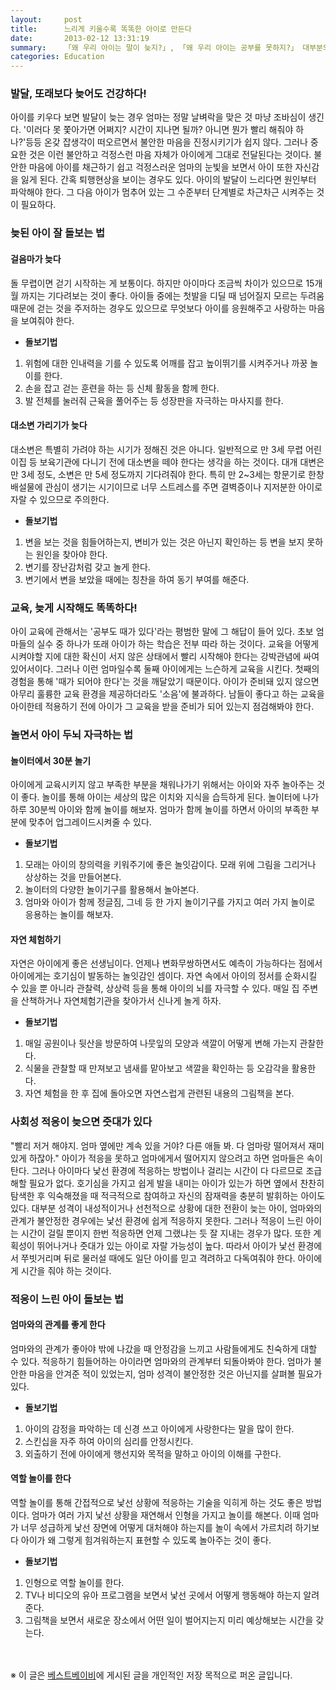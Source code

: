 ```yaml
---
layout:     post
title:      느리게 키울수록 똑똑한 아이로 만든다
date:       2013-02-12 13:31:19
summary:    「왜 우리 아이는 말이 늦지?」, 「왜 우리 아이는 공부를 못하지?」 대부분의 엄마들은 다른 아이와 비교하면서 빠르지 않다고 걱정한다. 그러나 늦되다고 해서 아이에게 문제가 되는 것은 아니다. 오히려 느리게 키울수록 아이의 잠재력은 더 커져 똑똑한 아이로 만들 수 있다. 아이의 리듬에 맞춰 느리게 키우는 아이디어를 소개한다.
categories: Education
---
```



### 발달, 또래보다 늦어도 건강하다!
아이를 키우다 보면 발달이 늦는 경우 엄마는 정말 날벼락을 맞은 것 마냥 조바심이 생긴다. '이러다 못 쫓아가면 어쩌지? 시간이 지나면 될까? 아니면 뭔가 빨리 해줘야 하나?'등등 온갖 잡생각이 떠오르면서 불안한 마음을 진정시키기가 쉽지 않다. 그러나 중요한 것은 이런 불안하고 걱정스런 마음 자체가 아이에게 그대로 전달된다는 것이다. 불안한 마음에 아이를 채근하기 쉽고 걱정스러운 엄마의 눈빛을 보면서 아이 또한 자신감을 잃게 된다. 간혹 퇴행현상을 보이는 경우도 있다. 아이의 발달이 느리다면 원인부터 파악해야 한다. 그 다음 아이가 멈추어 있는 그 수준부터 단계별로 차근차근 시켜주는 것이 필요하다.

### 늦된 아이 잘 돌보는 법
#### 걸음마가 늦다
돌 무렵이면 걷기 시작하는 게 보통이다. 하지만 아이마다 조금씩 차이가 있으므로 15개월 까지는 기다려보는 것이 좋다. 아이들 중에는 첫발을 디딜 때 넘어질지 모르는 두려움 때문에 걷는 것을 주저하는 경우도 있으므로 무엇보다 아이를 응원해주고 사랑하는 마음을 보여줘야 한다.

* **돌보기법**       
1. 위험에 대한 인내력을 기를 수 있도록 어깨를 잡고 높이뛰기를 시켜주거나 까꿍 놀이를 한다. 
2. 손을 잡고 걷는 훈련을 하는 등 신체 활동을 함께 한다. 
3. 발 전체를 눌러줘 근육을 풀어주는 등 성장판을 자극하는 마사지를 한다.

#### 대소변 가리기가 늦다
대소변은 특별히 가려야 하는 시기가 정해진 것은 아니다. 일반적으로 만 3세 무렵 어린이집 등 보육기관에 다니기 전에 대소변을 떼야 한다는 생각을 하는 것이다. 대개 대변은 만 3세 정도, 소변은 만 5세 정도까지 기다려줘야 한다. 특히 만 2~3세는 항문기로 한창 배설물에 관심이 생기는 시기이므로 너무 스트레스를 주면 결벽증이나 지저분한 아이로 자랄 수 있으므로 주의한다.

* **돌보기법** 
1. 변을 보는 것을 힘들어하는지, 변비가 있는 것은 아닌지 확인하는 등 변을 보지 못하는 원인을 찾아야 한다. 
2. 변기를 장난감처럼 갖고 놀게 한다. 
3. 변기에서 변을 보았을 때에는 칭찬을 하여 동기 부여를 해준다.

### 교육, 늦게 시작해도 똑똑하다!
아이 교육에 관해서는 '공부도 때가 있다'라는 평범한 말에 그 해답이 들어 있다. 초보 엄마들의 실수 중 하나가 또래 아이가 하는 학습은 전부 따라 하는 것이다. 교육을 어떻게 시켜야할 지에 대한 확신이 서지 않은 상태에서 빨리 시작해야 한다는 강박관념에 싸여 있어서이다. 그러나 이런 엄마일수록 둘째 아이에게는 느슨하게 교육을 시킨다. 첫째의 경험을 통해 '때가 되어야 한다'는 것을 깨달았기 때문이다. 아이가 준비돼 있지 않으면 아무리 훌륭한 교육 환경을 제공하더라도 '소음'에 불과하다. 남들이 좋다고 하는 교육을 아이한테 적용하기 전에 아이가 그 교육을 받을 준비가 되어 있는지 점검해봐야 한다.

### 놀면서 아이 두뇌 자극하는 법
#### 놀이터에서 30분 놀기
아이에게 교육시키지 않고 부족한 부분을 채워나가기 위해서는 아이와 자주 놀아주는 것이 좋다. 놀이를 통해 아이는 세상의 많은 이치와 지식을 습득하게 된다. 놀이터에 나가 하루 30분씩 아이와 함께 놀이를 해보자. 엄마가 함께 놀이를 하면서 아이의 부족한 부분에 맞추어 업그레이드시켜줄 수 있다.

* **돌보기법** 
1. 모래는 아이의 창의력을 키워주기에 좋은 놀잇감이다. 모래 위에 그림을 그리거나 상상하는 것을 만들어본다. 
2. 놀이터의 다양한 놀이기구를 활용해서 놀아본다. 
3. 엄마와 아이가 함께 정글짐, 그네 등 한 가지 놀이기구를 가지고 여러 가지 놀이로 응용하는 놀이를 해보자.

#### 자연 체험하기
자연은 아이에게 좋은 선생님이다. 언제나 변화무쌍하면서도 예측이 가능하다는 점에서 아이에게는 호기심이 발동하는 놀잇감인 셈이다. 자연 속에서 아이의 정서를 순화시킬 수 있을 뿐 아니라 관찰력, 상상력 등을 통해 아이의 뇌를 자극할 수 있다. 매일 집 주변을 산책하거나 자연체험기관을 찾아가서 신나게 놀게 하자.

* **돌보기법** 
1. 매일 공원이나 뒷산을 방문하여 나뭇잎의 모양과 색깔이 어떻게 변해 가는지 관찰한다. 
2. 식물을 관찰할 때 만져보고 냄새를 맡아보고 색깔을 확인하는 등 오감각을 활용한다. 
3. 자연 체험을 한 후 집에 돌아오면 자연스럽게 관련된 내용의 그림책을 본다.

### 사회성 적응이 늦으면 줏대가 있다
"빨리 저거 해야지. 엄마 옆에만 계속 있을 거야? 다른 애들 봐. 다 엄마랑 떨어져서 재미있게 하잖아." 아이가 적응을 못하고 엄마에게서 떨어지지 않으려고 하면 엄마들은 속이 탄다. 그러나 아이마다 낯선 환경에 적응하는 방법이나 걸리는 시간이 다 다르므로 조급해할 필요가 없다. 호기심을 가지고 쉽게 발을 내미는 아이가 있는가 하면 옆에서 찬찬히 탐색한 후 익숙해졌을 때 적극적으로 참여하고 자신의 잠재력을 충분히 발휘하는 아이도 있다. 대부분 성격이 내성적이거나 선천적으로 상황에 대한 전환이 늦는 아이, 엄마와의 관계가 불안정한 경우에는 낯선 환경에 쉽게 적응하지 못한다. 그러나 적응이 느린 아이는 시간이 걸릴 뿐이지 한번 적응하면 언제 그랬냐는 듯 잘 지내는 경우가 많다. 또한 계획성이 뛰어나거나 줏대가 있는 아이로 자랄 가능성이 높다. 따라서 아이가 낯선 환경에서 쭈빗거리며 뒤로 물러설 때에도 일단 아이를 믿고 격려하고 다독여줘야 한다. 아이에게 시간을 줘야 하는 것이다.

### 적응이 느린 아이 돌보는 법
#### 엄마와의 관계를 좋게 한다
엄마와의 관계가 좋아야 밖에 나갔을 때 안정감을 느끼고 사람들에게도 친숙하게 대할 수 있다. 적응하기 힘들어하는 아이라면 엄마와의 관계부터 되돌아봐야 한다. 엄마가 불안한 마음을 안겨준 적이 있었는지, 엄마 성격이 불안정한 것은 아닌지를 살펴볼 필요가 있다.

* **돌보기법** 
1. 아이의 감정을 파악하는 데 신경 쓰고 아이에게 사랑한다는 말을 많이 한다. 
2. 스킨십을 자주 하여 아이의 심리를 안정시킨다. 
3. 외출하기 전에 아이에게 행선지와 목적을 말하고 아이의 이해를 구한다.

#### 역할 놀이를 한다
역할 놀이를 통해 간접적으로 낯선 상황에 적응하는 기술을 익히게 하는 것도 좋은 방법이다. 엄마가 여러 가지 낯선 상황을 재연해서 인형을 가지고 놀이를 해본다. 이때 엄마가 너무 성급하게 낯선 장면에 어떻게 대처해야 하는지를 놀이 속에서 가르치려 하기보다 아이가 왜 그렇게 힘겨워하는지 표현할 수 있도록 놀아주는 것이 좋다.

* **돌보기법** 
1. 인형으로 역할 놀이를 한다. 
2. TV나 비디오의 유아 프로그램을 보면서 낯선 곳에서 어떻게 행동해야 하는지 알려준다. 
3. 그림책을 보면서 새로운 장소에서 어떤 일이 벌어지는지 미리 예상해보는 시간을 갖는다. 


<br /><br />
※ 이 글은 [베스트베이비](http://www.ibestbaby.co.kr)에 게시된 글을 개인적인 저장 목적으로 퍼온 글입니다.